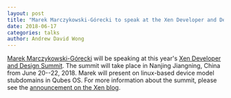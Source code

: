 ```yaml
---
layout: post
title: "Marek Marczykowski-Górecki to speak at the Xen Developer and Design Summit 2018"
date: 2018-06-17
categories: talks
author: Andrew David Wong
---
```


[Marek Marczykowski-Górecki] will be speaking at this year's [Xen Developer and
Design Summit]. The summit will take place in Nanjing Jiangning, China from June
20--22, 2018. Marek will present on linux-based device model stubdomains in
Qubes OS. For more information about the summit, please see the [announcement on
the Xen blog].


[Marek Marczykowski-Górecki]: /team/#marek-marczykowski-górecki
[Xen Developer and Design Summit]: https://www.lfasiallc.com/events/xensummit2018/
[announcement on the Xen blog]: https://blog.xenproject.org/2018/05/03/xen-project-announces-schedule-for-its-annual-developer-and-design-summi/
